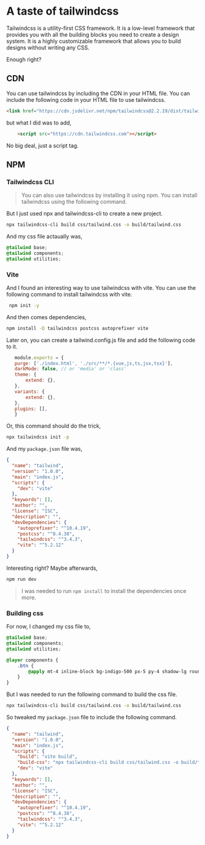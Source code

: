 # A taste of tailwindcss

Tailwindcss is a utility-first CSS framework. It is a low-level framework that provides you with all the building blocks you need to create a design system. It is a highly customizable framework that allows you to build designs without writing any CSS.

Enough right?

## CDN

You can use tailwindcss by including the CDN in your HTML file. You can include the following code in your HTML file to use tailwindcss.

```html
<link href="https://cdn.jsdelivr.net/npm/tailwindcss@2.2.19/dist/tailwind.min.css" rel="stylesheet">
```

but what I did was to add,

```html
    <script src="https://cdn.tailwindcss.com"></script>
```

No big deal, just a script tag.

## NPM

### Tailwindcss CLI

> You can also use tailwindcss by installing it using npm. You can install tailwindcss using the following command.

But I just used npx and tailwindcss-cli to create a new project.

```bash
npx tailwindcss-cli build css/tailwind.css -o build/tailwind.css
```

And my css file actaually was,

```css
@tailwind base;
@tailwind components;
@tailwind utilities;
```

### Vite

And I found an interesting way to use tailwindcss with vite. You can use the following command to install tailwindcss with vite.

```bash
 npm init -y
 ```

 And then comes dependencies,

 ```bash
 npm install -D tailwindcss postcss autoprefixer vite            
 ```

 Later on, you can create a tailwind.config.js file and add the following code to it.

 ```js
    module.exports = {
    purge: ['./index.html', './src/**/*.{vue,js,ts,jsx,tsx}'],
    darkMode: false, // or 'media' or 'class'
    theme: {
        extend: {},
    },
    variants: {
        extend: {},
    },
    plugins: [],
    }
```

Or, this command should do the trick,

```bash
npx tailwindcss init -p
```

And my `package.json` file was,

```json
{
  "name": "tailwind",
  "version": "1.0.0",
  "main": "index.js",
  "scripts": {
    "dev": "vite"
  },
  "keywords": [],
  "author": "",
  "license": "ISC",
  "description": "",
  "devDependencies": {
    "autoprefixer": "^10.4.19",
    "postcss": "^8.4.38",
    "tailwindcss": "^3.4.3",
    "vite": "^5.2.12"
  }
}
```

Interesting right? Maybe afterwards,

```bash
npm run dev
```

> I was needed to run `npm install` to install the dependencies once more.

### Building css

For now, I changed my css file to,

```css
@tailwind base;
@tailwind components;
@tailwind utilities;

@layer components {
    .btn {
        @apply mt-4 inline-block bg-indigo-500 px-5 py-4 shadow-lg rounded-lg uppercase tracking-wider text-white font-semibold text-sm sm:text-base hover:bg-indigo-600 transition duration-300 ease-in-out transform transition hover:-translate-y-1 hover:shadow-xl
    }
}
```

But I was needed to run the following command to build the css file.

```bash
npx tailwindcss-cli build css/tailwind.css -o build/tailwind.css
```

So tweaked my `package.json` file to include the following command.

```json
{
  "name": "tailwind",
  "version": "1.0.0",
  "main": "index.js",
  "scripts": {
    "build": "vite build", 
    "build-css": "npx tailwindcss-cli build css/tailwind.css -o build/tailwind.css", 
    "dev": "vite"
  },
  "keywords": [],
  "author": "",
  "license": "ISC",
  "description": "",
  "devDependencies": {
    "autoprefixer": "^10.4.19",
    "postcss": "^8.4.38",
    "tailwindcss": "^3.4.3",
    "vite": "^5.2.12"
  }
}
```
